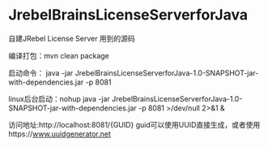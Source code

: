 # JrebelBrainsLicenseServerforJava
自建JRebel License Server 用到的源码

编译打包：mvn clean package

启动命令：
java -jar JrebelBrainsLicenseServerforJava-1.0-SNAPSHOT-jar-with-dependencies.jar -p 8081

linux后台启动：nohup java -jar JrebelBrainsLicenseServerforJava-1.0-SNAPSHOT-jar-with-dependencies.jar -p 8081 >/dev/null 2>&1 &


访问地址:http://localhost:8081/{GUID}
guid可以使用UUID直接生成，或者使用https://www.uuidgenerator.net
